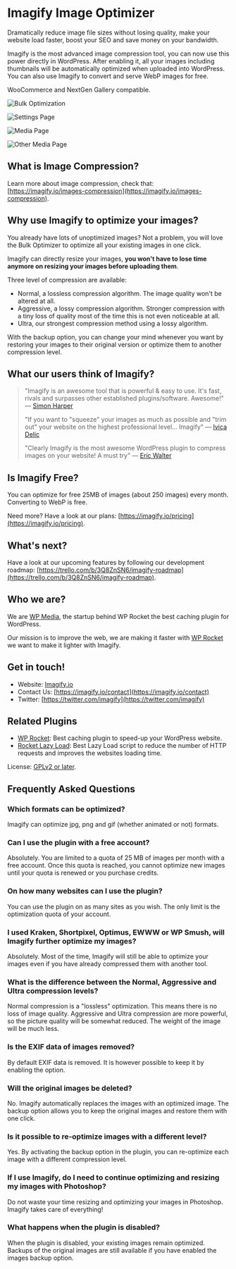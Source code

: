 # Imagify Image Optimizer

Dramatically reduce image file sizes without losing quality, make your website load faster, boost your SEO and save money on your bandwidth.

Imagify is the most advanced image compression tool, you can now use this power directly in WordPress.
After enabling it, all your images including thumbnails will be automatically optimized when uploaded into WordPress. You can also use Imagify to convert and serve WebP images for free.

WooCommerce and NextGen Gallery compatible.

![Bulk Optimization](https://ps.w.org/imagify/assets/screenshot-1.png "Bulk Optimization")

![Settings Page](https://ps.w.org/imagify/assets/screenshot-2.png "Settings Page")

![Media Page](https://ps.w.org/imagify/assets/screenshot-3.png "Media Page")

![Other Media Page](https://ps.w.org/imagify/assets/screenshot-4.png "Other Media Page")

## What is Image Compression?

Learn more about image compression, check that: [https://imagify.io/images-compression](https://imagify.io/images-compression).

## Why use Imagify to optimize your images?

You already have lots of unoptimized images? Not a problem, you will love the Bulk Optimizer to optimize all your existing images in one click.

Imagify can directly resize your images, **you won't have to lose time anymore on resizing your images before uploading them**.

Three level of compression are available:

- Normal, a lossless compression algorithm. The image quality won't be altered at all.
- Aggressive, a lossy compression algorithm. Stronger compression with a tiny loss of quality most of the time this is not even noticeable at all.
- Ultra, our strongest compression method using a lossy algorithm.

With the backup option, you can change your mind whenever you want by restoring your images to their original version or optimize them to another compression level.

## What our users think of Imagify?

> "Imagify is an awesome tool that is powerful & easy to use. It's fast, rivals and surpasses other established plugins/software. Awesome!" — [Simon Harper](https://twitter.com/SRHDesign/status/663758140505235456)
>
> "If you want to "squeeze" your images as much as possible and "trim out" your website on the highest professional level... Imagify" — [Ivica Delic](https://twitter.com/Free_LanceTools/status/685503950909476865)
>
> "Clearly Imagify is the most awesome WordPress plugin to compress images on your website! A must try" — [Eric Walter](https://twitter.com/EricWaltR/status/679053496382038016)
>

## Is Imagify Free?

You can optimize for free 25MB of images (about 250 images) every month. Converting to WebP is free.

Need more? Have a look at our plans: [https://imagify.io/pricing](https://imagify.io/pricing).

## What's next?

Have a look at our upcoming features by following our development roadmap: [https://trello.com/b/3Q8ZnSN6/imagify-roadmap](https://trello.com/b/3Q8ZnSN6/imagify-roadmap).

## Who we are?

We are [WP Media](https://wp-media.me/), the startup behind WP Rocket the best caching plugin for WordPress.

Our mission is to improve the web, we are making it faster with [WP Rocket](https://wp-rocket.me/) we want to make it lighter with Imagify.

## Get in touch!

* Website: [Imagify.io](https://imagify.io)
* Contact Us: [https://imagify.io/contact](https://imagify.io/contact)
* Twitter: [https://twitter.com/imagify](https://twitter.com/imagify)

## Related Plugins
* [WP Rocket](https://wp-rocket.me/): Best caching plugin to speed-up your WordPress website.
* [Rocket Lazy Load](https://wordpress.org/plugins/rocket-lazy-load/): Best Lazy Load script to reduce the number of HTTP requests and improves the websites loading time.

License: [GPLv2 or later](http://www.gnu.org/licenses/gpl-2.0.html).

## Frequently Asked Questions

### Which formats can be optimized?

Imagify can optimize jpg, png and gif (whether animated or not) formats.

### Can I use the plugin with a free account?

Absolutely. You are limited to a quota of 25 MB of images per month with a free account. Once this quota is reached, you cannot optimize new images until your quota is renewed or you purchase credits.

### On how many websites can I use the plugin?

You can use the plugin on as many sites as you wish. The only limit is the optimization quota of your account.

### I used Kraken, Shortpixel, Optimus, EWWW or WP Smush, will Imagify further optimize my images?

Absolutely. Most of the time, Imagify will still be able to optimize your images even if you have already compressed them with another tool.

### What is the difference between the Normal, Aggressive and Ultra compression levels?

Normal compression is a "lossless" optimization. This means there is no loss of image quality. Aggressive and Ultra compression are more powerful, so the picture quality will be somewhat reduced. The weight of the image will be much less.

### Is the EXIF data of images removed?

By default EXIF data is removed. It is however possible to keep it by enabling the option.

### Will the original images be deleted?

No. Imagify automatically replaces the images with an optimized image. The backup option allows you to keep the original images and restore them with one click.

### Is it possible to re-optimize images with a different level?

Yes. By activating the backup option in the plugin, you can re-optimize each image with a different compression level.

### If I use Imagify, do I need to continue optimizing and resizing my images with Photoshop?

Do not waste your time resizing and optimizing your images in Photoshop. Imagify takes care of everything!

### What happens when the plugin is disabled?

When the plugin is disabled, your existing images remain optimized. Backups of the original images are still available if you have enabled the images backup option.
